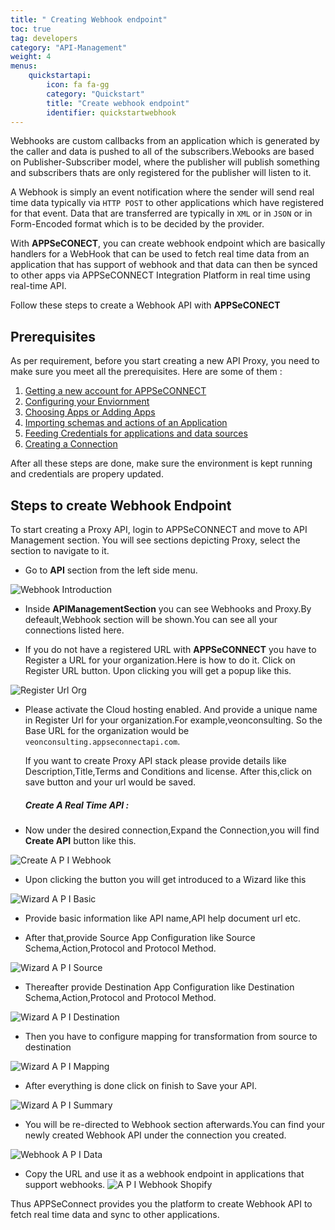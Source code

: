 ```yaml
---
title: " Creating Webhook endpoint"
toc: true
tag: developers
category: "API-Management"
weight: 4
menus: 
    quickstartapi: 
        icon: fa fa-gg
        category: "Quickstart"
        title: "Create webhook endpoint" 
        identifier: quickstartwebhook
---
```

Webhooks are custom callbacks from an application which is generated by the caller and 
data is pushed to all of the subscribers.Webooks are based on Publisher-Subscriber model,
where the publisher will publish something and subscribers thats are only registered for
the publisher will listen to it. 

A Webhook is simply an event notification where the sender will send real time data 
typically via `HTTP POST` to other applications which have registered for that event. 
Data that are transferred are typically in `XML` or in `JSON` or in Form-Encoded format 
which is to be decided by the provider.

With **APPSeCONECT**, you can create webhook endpoint which are basically handlers for a 
WebHook that can be used to fetch real time data from an application that has support 
of webhook and that data can then be synced to other apps via APPSeCONNECT Integration 
Platform in real time using real-time API.

Follow these steps to create a Webhook API with **APPSeCONECT**
## Prerequisites

As per requirement, before you start creating a new API Proxy, you need to make sure you meet all the 
prerequisites. Here are some of them : 

1. [Getting a new account for APPSeCONNECT]()
2. [Configuring your Enviornment]()
3. [Choosing Apps or Adding Apps]()
4. [Importing schemas and actions of an Application]()
5. [Feeding Credentials for applications and data sources]()
5. [Creating a Connection]()

After all these steps are done, make sure the environment is kept running and credentials are propery updated. 

## Steps to create Webhook Endpoint

To start creating a Proxy API, login to APPSeCONNECT and move to API Management section. You will see sections 
depicting Proxy, select the section to navigate to it.

* Go to **API** section from the left side menu.

![Webhook Introduction](/staticfiles/api-management/media/Webhook-Introduction.PNG)

*  Inside **APIManagementSection** you can see Webhooks and Proxy.By defeault,Webhook section will be
  shown.You can see all your connections listed here.

* If you do not have a registered URL with **APPSeCONNECT** you have to Register a URL for your organization.Here is how to do it.
   Click on Register URL button. Upon clicking you will get a  popup like this.

![Register Url Org](/staticfiles/api-management/media/register-url-org.PNG)

* Please activate the Cloud hosting enabled. And provide a unique name in Register Url for your organization.For example,veonconsulting.
  So the Base URL for the organization would be `veonconsulting.appseconnectapi.com`.
  
  If you want to create Proxy API stack please provide details like Description,Title,Terms and Conditions and license.
  After this,click on save button and your url would be saved.

  ##### Create A Real Time API :

* Now under the desired connection,Expand the Connection,you will find **Create API** button like this.

![Create A P I Webhook](/staticfiles/api-management/media/CreateAPI_webhook.PNG)

* Upon clicking the button you will get introduced to a Wizard like this

![Wizard A P I Basic](/staticfiles/api-management/media/Wizard-API-Basic.PNG)

* Provide basic information like API name,API help document url etc.

* After that,provide Source App Configuration like Source Schema,Action,Protocol and Protocol Method.

![Wizard A P I Source](/staticfiles/api-management/media/Wizard-API-Source.PNG)

* Thereafter provide Destination App Configuration like Destination Schema,Action,Protocol and Protocol Method.

![Wizard A P I Destination](/staticfiles/api-management/media/Wizard-API-Destination.PNG)

* Then you have to configure mapping for transformation from source to destination

![Wizard A P I Mapping](/staticfiles/api-management/media/Wizard-API-Mapping.PNG)

* After everything is done click on finish to Save your API.

![Wizard A P I Summary](/staticfiles/api-management/media/Wizard-API-Summary.PNG)

* You will be re-directed to Webhook section afterwards.You can find your newly created Webhook API
 under the connection you created.

![Webhook A P I Data](/staticfiles/api-management/media/Webhook-API-Data.PNG)

* Copy the URL and use it as a webhook endpoint in applications that support webhooks.
![A P I Webhook Shopify](/staticfiles/api-management/media/API-Webhook-shopify.PNG) 

Thus APPSeConnect provides you the platform to create Webhook API to fetch real time data and sync to other applications.    

